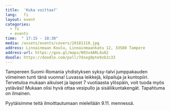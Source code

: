 ```yaml
---
title:  'Kuka voittaa?'
lang:   fi
layout: event
categories:
  - fi
  - events
time:  " 17:15 - 18:30"
media: /assets/events/covers/20181110.jpg
address: Linnainmaan Koulu, Linnainmaankatu 12, 33580 Tampere
address-url: https://goo.gl/maps/N93x4ARL4u82
doodle: https://doodle.com/poll/7dseg9pte9zb2c33
---
```


Tampereen Suomi-Romania yhdistyksen syksy-talvi jumppakauden viimeinen tunti tänä vuonna! Luvassa leikkejä, kilpailuja ja kuntopiiri. Tervetuloa mukaan aikuiset ja lapset 7 vuotiaasta ylöspäin, voit tuoda myös ystäväsi! Mukaan olisi hyvä ottaa vesipullo ja sisäliikuntakengät. Tapahtuma on ilmainen.

Pyytäisimme teitä ilmoittautumaan mielellään 9.11. mennessä.